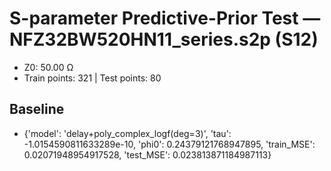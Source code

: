 # S-parameter Predictive-Prior Test — NFZ32BW520HN11_series.s2p (S12)
- Z0: 50.00 Ω
- Train points: 321  |  Test points: 80

## Baseline
- {'model': 'delay+poly_complex_logf(deg=3)', 'tau': -1.0154590811633289e-10, 'phi0': 0.24379121768947895, 'train_MSE': 0.02071948954917528, 'test_MSE': 0.023813871184987113}